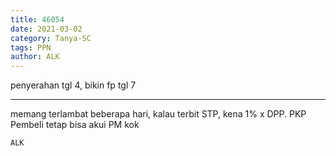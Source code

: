 ```yaml
---
title: 46054
date: 2021-03-02
category: Tanya-SC
tags: PPN
author: ALK
---
```


penyerahan tgl 4, bikin fp tgl 7

---

memang terlambat beberapa hari, kalau terbit STP, kena 1% x DPP. PKP Pembeli tetap bisa akui PM kok

`ALK`
